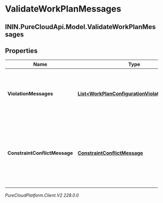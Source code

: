 # ValidateWorkPlanMessages

## ININ.PureCloudApi.Model.ValidateWorkPlanMessages

## Properties

|Name | Type | Description | Notes|
|------------ | ------------- | ------------- | -------------|
| **ViolationMessages** | [**List&lt;WorkPlanConfigurationViolationMessage&gt;**](WorkPlanConfigurationViolationMessage) | Messages for work plan violating some rules such as no shifts in a work plan | [optional] |
| **ConstraintConflictMessage** | [**ConstraintConflictMessage**](ConstraintConflictMessage) | This field is not null when there is a set of work plan constraints that conflict thus agent schedules cannot be generated | [optional] |



_PureCloudPlatform.Client.V2 228.0.0_
